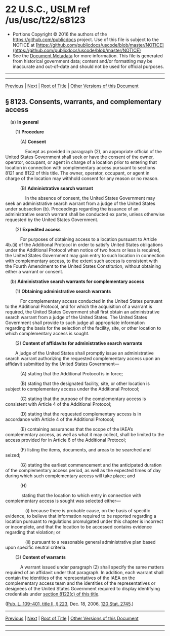 ---
---

# 22 U.S.C., USLM ref /us/usc/t22/s8123

* Portions Copyright © 2016 the authors of the https://github.com/publicdocs project.
  Use of this file is subject to the NOTICE at [https://github.com/publicdocs/uscode/blob/master/NOTICE](https://github.com/publicdocs/uscode/blob/master/NOTICE)
* See the [Document Metadata](././../../../../..//README.md) for more information.
  This file is generated from historical government data; content and/or formatting may be inaccurate and out-of-date and should not be used for official purposes.

----------
----------

[Previous](./../../../../..//us/usc/t22/ch88/schII/m__us_usc_t22_s8122.md) | [Next](./../../../../..//us/usc/t22/ch88/schII/m__us_usc_t22_s8124.md) | [Root of Title](./../../../../../) | [Other Versions of this Document](https://publicdocs.github.io/go/links?ns=uslm&ref=%2Fus%2Fusc%2Ft22%2Fs8123)

## § 8123. Consents, warrants, and complementary access

    (a) __In general__ 

        (1) __Procedure__ 

            (A) __Consent__ 

                Except as provided in paragraph (2), an appropriate official of the United States Government shall seek or have the consent of the owner, operator, occupant, or agent in charge of a location prior to entering that location in connection with complementary access pursuant to sections 8121 and 8122 of this title. The owner, operator, occupant, or agent in charge of the location may withhold consent for any reason or no reason.

            (B) __Administrative search warrant__ 

                In the absence of consent, the United States Government may seek an administrative search warrant from a judge of the United States under subsection (b). Proceedings regarding the issuance of an administrative search warrant shall be conducted ex parte, unless otherwise requested by the United States Government.

        (2) __Expedited access__ 

            For purposes of obtaining access to a location pursuant to Article 4b.(ii) of the Additional Protocol in order to satisfy United States obligations under the Additional Protocol when notice of two hours or less is required, the United States Government may gain entry to such location in connection with complementary access, to the extent such access is consistent with the Fourth Amendment to the United States Constitution, without obtaining either a warrant or consent.

    (b) __Administrative search warrants for complementary access__ 

        (1) __Obtaining administrative search warrants__ 

            For complementary access conducted in the United States pursuant to the Additional Protocol, and for which the acquisition of a warrant is required, the United States Government shall first obtain an administrative search warrant from a judge of the United States. The United States Government shall provide to such judge all appropriate information regarding the basis for the selection of the facility, site, or other location to which complementary access is sought.

        (2) __Content of affidavits for administrative search warrants__ 

        A judge of the United States shall promptly issue an administrative search warrant authorizing the requested complementary access upon an affidavit submitted by the United States Government—

            (A) stating that the Additional Protocol is in force;

            (B) stating that the designated facility, site, or other location is subject to complementary access under the Additional Protocol;

            (C) stating that the purpose of the complementary access is consistent with Article 4 of the Additional Protocol;

            (D) stating that the requested complementary access is in accordance with Article 4 of the Additional Protocol;

            (E) containing assurances that the scope of the IAEA’s complementary access, as well as what it may collect, shall be limited to the access provided for in Article 6 of the Additional Protocol;

            (F) listing the items, documents, and areas to be searched and seized;

            (G) stating the earliest commencement and the anticipated duration of the complementary access period, as well as the expected times of day during which such complementary access will take place; and

            (H)

             stating that the location to which entry in connection with complementary access is sought was selected either—

                (i) because there is probable cause, on the basis of specific evidence, to believe that information required to be reported regarding a location pursuant to regulations promulgated under this chapter is incorrect or incomplete, and that the location to be accessed contains evidence regarding that violation; or

                (ii) pursuant to a reasonable general administrative plan based upon specific neutral criteria.

        (3) __Content of warrants__ 

            A warrant issued under paragraph (2) shall specify the same matters required of an affidavit under that paragraph. In addition, each warrant shall contain the identities of the representatives of the IAEA on the complementary access team and the identities of the representatives or designees of the United States Government required to display identifying credentials under [section 8122(c) of this title][/us/usc/t22/s8122/c].

([Pub. L. 109–401, title II, § 223][/us/pl/109/401/s223], Dec. 18, 2006, [120 Stat. 2745][/us/stat/120/2745].)

----------

[Previous](./../../../../..//us/usc/t22/ch88/schII/m__us_usc_t22_s8122.md) | [Next](./../../../../..//us/usc/t22/ch88/schII/m__us_usc_t22_s8124.md) | [Root of Title](./../../../../../) | [Other Versions of this Document](https://publicdocs.github.io/go/links?ns=uslm&ref=%2Fus%2Fusc%2Ft22%2Fs8123)

----------
----------

[/us/usc/t22/s8122/c]: https://publicdocs.github.io/go/links?ns=uslm&ref=%2Fus%2Fusc%2Ft22%2Fs8122%2Fc
[/us/pl/109/401/s223]: https://publicdocs.github.io/go/links?ns=uslm&ref=%2Fus%2Fpl%2F109%2F401%2Fs223
[/us/stat/120/2745]: https://publicdocs.github.io/go/links?ns=uslm&ref=%2Fus%2Fstat%2F120%2F2745


